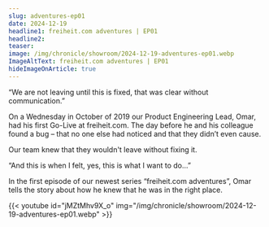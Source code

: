```yaml
---
slug: adventures-ep01
date: 2024-12-19
headline1: freiheit.com adventures | EP01
headline2:
teaser:
image: /img/chronicle/showroom/2024-12-19-adventures-ep01.webp
ImageAltText: freiheit.com adventures | EP01
hideImageOnArticle: true
---
```


“We are not leaving until this is fixed, that was clear without communication.”

On a Wednesday in October of 2019 our Product Engineering Lead, Omar, had his first Go-Live at freiheit.com. The day before he and his colleague found a bug – that no one else had noticed and that they didn’t even cause.

Our team knew that they wouldn't leave without fixing it.

“And this is when I felt, yes, this is what I want to do...”

In the first episode of our newest series “freiheit.com adventures”, Omar tells the story about how he knew that he was in the right place.

{{< youtube id="jMZtMhv9X_o" img="/img/chronicle/showroom/2024-12-19-adventures-ep01.webp" >}}
